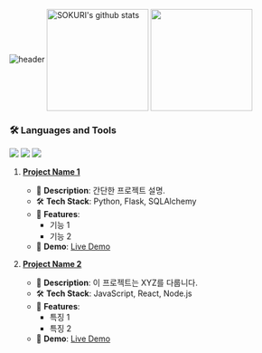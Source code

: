![header](https://capsule-render.vercel.app/api?type=waving&color=gradient&height=250&section=header&text=JM_DEV&fontSize=90)
<a href="https://github.com/wjdalsdk70"><img align="center" style="height:180px" src="https://github-readme-stats.vercel.app/api?username=wjdalsdk70&show_icons=true&include_all_commits=true&theme=nord&hide_border=true" alt="SOKURI's github stats" /></a>
<a href="https://github.com/wjdalsdk70"><img align="center" style="height:180px" src="https://github-readme-stats.vercel.app/api/top-langs/?username=wjdalsdk70&layout=compact&theme=nord&hide_border=true" /></a> 
### 🛠 Languages and Tools

<img src="https://img.shields.io/badge/Spring-6DB33F?style=flat-square&logo=Spring&logoColor=white"/> 
<img src="https://img.shields.io/badge/Django-092E20?style=flat-square&logo=Django&logoColor=white"/> 
<img src="https://img.shields.io/badge/Flask-000000?style=flat-square&logo=Flask&logoColor=white"/>

1. **[Project Name 1](https://github.com/username/project1)**  
   - 📄 **Description**: 간단한 프로젝트 설명.
   - 🛠️ **Tech Stack**: Python, Flask, SQLAlchemy
   - 🌟 **Features**:
     - 기능 1
     - 기능 2
   - 🔗 **Demo**: [Live Demo](https://yourprojectdemo.com)

2. **[Project Name 2](https://github.com/username/project2)**  
   - 📄 **Description**: 이 프로젝트는 XYZ를 다룹니다.
   - 🛠️ **Tech Stack**: JavaScript, React, Node.js
   - 🌟 **Features**:
     - 특징 1
     - 특징 2
   - 🔗 **Demo**: [Live Demo](https://yourprojectdemo2.com)
